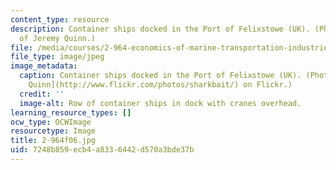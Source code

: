 ```yaml
---
content_type: resource
description: Container ships docked in the Port of Felixstowe (UK). (Photo courtesy
  of Jeremy Quinn.)
file: /media/courses/2-964-economics-of-marine-transportation-industries-fall-2006/7248b859ecb4a8336442d570a3bde37b_2-964f06.jpg
file_type: image/jpeg
image_metadata:
  caption: Container ships docked in the Port of Felixstowe (UK). (Photo by [Jeremy
    Quinn](http://www.flickr.com/photos/sharkbait/) on Flickr.)
  credit: ''
  image-alt: Row of container ships in dock with cranes overhead.
learning_resource_types: []
ocw_type: OCWImage
resourcetype: Image
title: 2-964f06.jpg
uid: 7248b859-ecb4-a833-6442-d570a3bde37b
---
```

